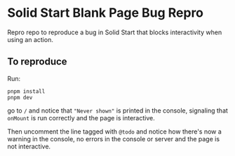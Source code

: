 # Solid Start Blank Page Bug Repro

Repro repo to reproduce a bug in Solid Start that blocks interactivity when using an action.

## To reproduce

Run:

```
pnpm install
pnpm dev
```

go to `/` and notice that `"Never shown"` is printed in the console, signaling that `onMount` is run correctly and the page is interactive.

Then uncomment the line tagged with `@todo` and notice how there's now a warning in the console, no errors in the console or server and the page is not interactive.
